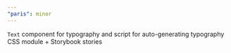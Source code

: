 ```yaml
---
"paris": minor
---
```


`Text` component for typography and script for auto-generating typography CSS module + Storybook stories
